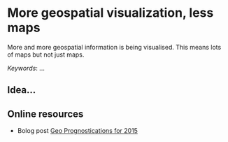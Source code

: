 # More geospatial visualization, less maps

More and more geospatial information is being visualised. This means lots of maps but not just maps. 

*Keywords*: ...

## Idea...


## Online resources 

* Bolog post [Geo Prognostications for 2015](http://www.vicchi.org/2015/01/29/geo-prognostications-for-2015/)
